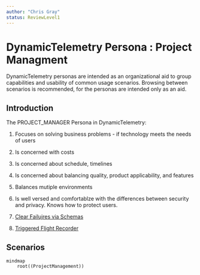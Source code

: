 ```yaml
---
author: "Chris Gray"
status: ReviewLevel1
---
```


# DynamicTelemetry Persona : Project Managment

DynamicTelemetry personas are intended as an organizational aid to group
capabilities and usability of common usage scenarios. Browsing between scenarios
 is recommended, for the personas are intended only as an aid.

## Introduction

The PROJECT_MANAGER Persona in DynamicTelemetry:

1. Focuses on solving business problems - if technology meets the needs of users
1. Is concerned with costs
1. Is concerned about schedule, timelines
1. Is concerned about balancing quality, product applicability, and features
1. Balances mutiple environments
1. Is well versed and comfortablze with the differences between security and
privacy.  Knows how to protect users.

1. [Clear Failujres via Schemas](./PositionPaper.ClearFailuresViaSchema.document.md)
1. [Triggered Flight Recorder](./PositionPaper.TriggeredFlightRecorder.document.md)

## Scenarios

```mermaid
mindmap
    root((ProjectManagement))
```
